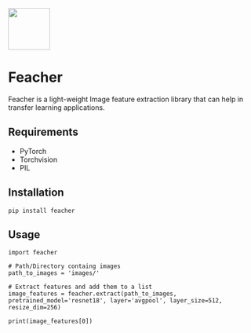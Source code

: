 <div style="margin:0 auto;"><img src="https://github.com/qpochlabs/feacher/blob/main/assets/logo.png" width="85"/></div>

# Feacher
Feacher is a light-weight Image feature extraction library that can help in transfer learning applications.

## Requirements
-   PyTorch
-   Torchvision
-   PIL

## Installation
```
pip install feacher
```

## Usage
```
import feacher

# Path/Directory containg images 
path_to_images = 'images/'

# Extract features and add them to a list
image_features = feacher.extract(path_to_images, pretrained_model='resnet18', layer='avgpool', layer_size=512, resize_dim=256)

print(image_features[0])
```